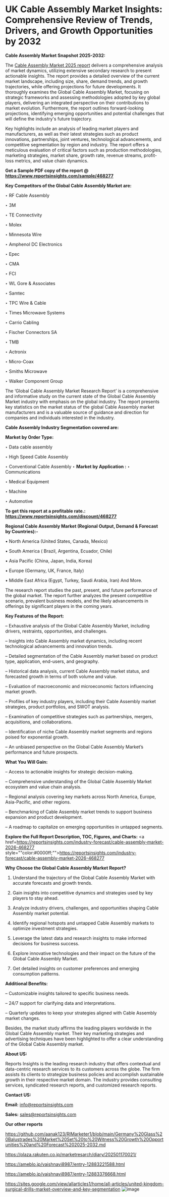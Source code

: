 # UK Cable Assembly Market Insights: Comprehensive Review of Trends, Drivers, and Growth Opportunities by 2032

<strong>Cable Assembly Market Snapshot 2025-2032:</strong>

The <a href=https://www.reportsinsights.com/sample/468277>Cable Assembly Market 2025 report</a> delivers a comprehensive analysis of market dynamics, utilizing extensive secondary research to present actionable insights. The report provides a detailed overview of the current market landscape, including size, share, demand trends, and growth trajectories, while offering projections for future developments. It thoroughly examines the Global Cable Assembly Market, focusing on strategic frameworks and assessing methodologies adopted by key global players, delivering an integrated perspective on their contributions to market evolution. Furthermore, the report outlines forward-looking projections, identifying emerging opportunities and potential challenges that will define the industry's future trajectory.

Key highlights include an analysis of leading market players and manufacturers, as well as their latest strategies such as product innovations, partnerships, joint ventures, technological advancements, and competitive segmentation by region and industry. The report offers a meticulous evaluation of critical factors such as production methodologies, marketing strategies, market share, growth rate, revenue streams, profit-loss metrics, and value chain dynamics.

<strong>Get a Sample PDF copy of the report @ <a href=https://www.reportsinsights.com/sample/468277 style=color:#0000ff;>https://www.reportsinsights.com/sample/468277</a></strong>

<strong>Key Competitors of the Global Cable Assembly Market are:</strong>

‣ RF Cable Assembly

‣ 3M

‣ TE Connectivity

‣ Molex

‣ Minnesota Wire

‣ Amphenol DC Electronics

‣ Epec

‣ CMA

‣ FCI

‣ WL Gore & Associates

‣ Samtec

‣ TPC Wire & Cable

‣ Times Microwave Systems

‣ Carrio Cabling

‣ Fischer Connectors SA

‣ TMB

‣ Actronix

‣ Micro-Coax

‣ Smiths Microwave

‣ Walker Component Group

The ‘Global Cable Assembly Market Research Report’ is a comprehensive and informative study on the current state of the Global Cable Assembly Market industry with emphasis on the global industry. The report presents key statistics on the market status of the global Cable Assembly market manufacturers and is a valuable source of guidance and direction for companies and individuals interested in the industry.

<strong>Cable Assembly Industry Segmentation covered are:</strong>

<strong>Market by Order Type: </strong>

‣ Data cable assembly

‣ High Speed Cable Assembly

‣ Conventional Cable Assembly
‣ 
<strong>Market by Application :</strong>
‣ Communications

‣ Medical Equipment

‣ Machine

‣ Automotive

<strong>To get this report at a profitable rate.: <a href=https://www.reportsinsights.com/discount/468277 style=color:#0000ff;>https://www.reportsinsights.com/discount/468277</a></strong>

<strong>Regional Cable Assembly Market (Regional Output, Demand &amp; Forecast by Countries):-</strong>

• North America (United States, Canada, Mexico)

• South America ( Brazil, Argentina, Ecuador, Chile)

• Asia Pacific (China, Japan, India, Korea)

• Europe (Germany, UK, France, Italy)

• Middle East Africa (Egypt, Turkey, Saudi Arabia, Iran) And More.

The research report studies the past, present, and future performance of the global market. The report further analyzes the present competitive scenario, prevalent business models, and the likely advancements in offerings by significant players in the coming years.

<strong>Key Features of the Report:</strong>

– Exhaustive analysis of the Global Cable Assembly Market, including drivers, restraints, opportunities, and challenges.

– Insights into Cable Assembly market dynamics, including recent technological advancements and innovation trends.

– Detailed segmentation of the Cable Assembly market based on product type, application, end-users, and geography.

– Historical data analysis, current Cable Assembly market status, and forecasted growth in terms of both volume and value.

– Evaluation of macroeconomic and microeconomic factors influencing market growth.

– Profiles of key industry players, including their Cable Assembly market strategies, product portfolios, and SWOT analysis.

– Examination of competitive strategies such as partnerships, mergers, acquisitions, and collaborations.

– Identification of niche Cable Assembly market segments and regions poised for exponential growth.

– An unbiased perspective on the Global Cable Assembly Market’s performance and future prospects.

<strong>What You Will Gain:</strong>

– Access to actionable insights for strategic decision-making.

– Comprehensive understanding of the Global Cable Assembly Market ecosystem and value chain analysis.

– Regional analysis covering key markets across North America, Europe, Asia-Pacific, and other regions.

– Benchmarking of Cable Assembly market trends to support business expansion and product development.

– A roadmap to capitalize on emerging opportunities in untapped segments.

<strong>Explore the Full Report Description, TOC, Figures, and Charts:</strong>
<a href=https://reportsinsights.com/industry-forecast/cable-assembly-market-2026-468277 style=""color:#0000ff;"">https://reportsinsights.com/industry-forecast/cable-assembly-market-2026-468277</a>

<strong>Why Choose the Global Cable Assembly Market Report?</strong>

1. Understand the trajectory of the Global Cable Assembly Market with accurate forecasts and growth trends.

2. Gain insights into competitive dynamics and strategies used by key players to stay ahead.

3. Analyze industry drivers, challenges, and opportunities shaping Cable Assembly market potential.

4. Identify regional hotspots and untapped Cable Assembly markets to optimize investment strategies.

5. Leverage the latest data and research insights to make informed decisions for business success.

6. Explore innovative technologies and their impact on the future of the Global Cable Assembly Market.

7. Get detailed insights on customer preferences and emerging consumption patterns.

<strong>Additional Benefits:</strong>

– Customizable insights tailored to specific business needs.

– 24/7 support for clarifying data and interpretations.

– Quarterly updates to keep your strategies aligned with Cable Assembly market changes.

Besides, the market study affirms the leading players worldwide in the Global Cable Assembly market. Their key marketing strategies and advertising techniques have been highlighted to offer a clear understanding of the Global Cable Assembly market.

<strong><strong>About US</strong>:</strong>

Reports Insights is the leading research industry that offers contextual and data-centric research services to its customers across the globe. The firm assists its clients to strategize business policies and accomplish sustainable growth in their respective market domain. The industry provides consulting services, syndicated research reports, and customized research reports.

<strong>Contact US:</strong>

<p class=><b>Email:</b> <a href=mailto:info@reportsinsights.com>info@reportsinsights.com</a></p>
<p class=><b>Sales:</b> <a href=mailto:sales@reportsinsights.com>sales@reportsinsights.com</a></p>

<strong>Our other reports</strong>

<a href=https://github.com/aanak123/RIMarketer1/blob/main/Germany%20Glass%20Balustrades%20Market%20Set%20to%20Witness%20Growth%20Opportunities%20and%20Forecast%202025-2032.md>https://github.com/aanak123/RIMarketer1/blob/main/Germany%20Glass%20Balustrades%20Market%20Set%20to%20Witness%20Growth%20Opportunities%20and%20Forecast%202025-2032.md</a>

<a href=https://plaza.rakuten.co.jp/marketresarch/diary/202501170021/>https://plaza.rakuten.co.jp/marketresarch/diary/202501170021/</a>

<a href=https://ameblo.jp/vaishnavi8987/entry-12883221588.html>https://ameblo.jp/vaishnavi8987/entry-12883221588.html</a>

<a href=https://ameblo.jp/vaishnavi8987/entry-12883376668.html>https://ameblo.jp/vaishnavi8987/entry-12883376668.html</a>

<a href=https://sites.google.com/view/allarticles1/home/all-articles/united-kingdom-surgical-drills-market-overview-and-key-segmentation>https://sites.google.com/view/allarticles1/home/all-articles/united-kingdom-surgical-drills-market-overview-and-key-segmentation</a>
![image](https://github.com/user-attachments/assets/997b3bdd-5550-4852-9bde-566d85ee1308)
